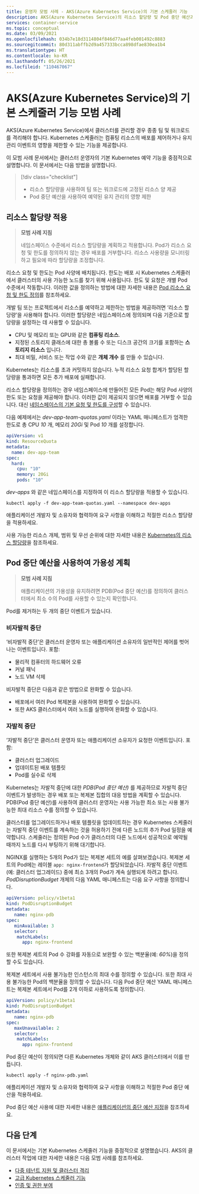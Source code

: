 ```yaml
---
title: 운영자 모범 사례 - AKS(Azure Kubernetes Service)의 기본 스케줄러 기능
description: AKS(Azure Kubernetes Service)의 리소스 할당량 및 Pod 중단 예산과 같은 기본 스케줄러 기능 사용에 대한 클러스터 운영자 모범 사례 알아보기
services: container-service
ms.topic: conceptual
ms.date: 03/09/2021
ms.openlocfilehash: 034b7e18d3114804f846d77aa4feb001492c8883
ms.sourcegitcommit: 80d311abffb2d9a457333bcca898dfae830ea1b4
ms.translationtype: HT
ms.contentlocale: ko-KR
ms.lasthandoff: 05/26/2021
ms.locfileid: "110467067"
---
```

# <a name="best-practices-for-basic-scheduler-features-in-azure-kubernetes-service-aks"></a>AKS(Azure Kubernetes Service)의 기본 스케줄러 기능 모범 사례

AKS(Azure Kubernetes Service)에서 클러스터를 관리할 경우 종종 팀 및 워크로드를 격리해야 합니다. Kubernetes 스케줄러는 컴퓨팅 리소스의 배포를 제어하거나 유지 관리 이벤트의 영향을 제한할 수 있는 기능을 제공합니다.

이 모범 사례 문서에서는 클러스터 운영자의 기본 Kubernetes 예약 기능을 중점적으로 설명합니다. 이 문서에서는 다음 방법을 설명합니다.

> [!div class="checklist"]
> * 리소스 할당량을 사용하여 팀 또는 워크로드에 고정된 리소스 양 제공
> * Pod 중단 예산을 사용하여 예약된 유지 관리의 영향 제한

## <a name="enforce-resource-quotas"></a>리소스 할당량 적용

> **모범 사례 지침** 
> 
> 네임스페이스 수준에서 리소스 할당량을 계획하고 적용합니다. Pod가 리소스 요청 및 한도를 정의하지 않는 경우 배포를 거부합니다. 리소스 사용량을 모니터링하고 필요에 따라 할당량을 조정합니다.

리소스 요청 및 한도는 Pod 사양에 배치됩니다. 한도는 배포 시 Kubernetes 스케줄러에서 클러스터의 사용 가능한 노드를 찾기 위해 사용됩니다. 한도 및 요청은 개별 Pod 수준에서 작동합니다. 이러한 값을 정의하는 방법에 대한 자세한 내용은 [Pod 리소스 요청 및 한도 정의][resource-limits]를 참조하세요.

개발 팀 또는 프로젝트에서 리소스를 예약하고 제한하는 방법을 제공하려면 ‘리소스 할당량’을 사용해야 합니다. 이러한 할당량은 네임스페이스에 정의되며 다음 기준으로 할당량을 설정하는 데 사용할 수 있습니다.

* CPU 및 메모리 또는 GPU와 같은 **컴퓨팅 리소스**.
* 지정된 스토리지 클래스에 대한 총 볼륨 수 또는 디스크 공간의 크기를 포함하는 **스토리지 리소스** 입니다.
* 최대 비밀, 서비스 또는 작업 수와 같은 **개체 개수** 를 만들 수 있습니다.

Kubernetes는 리소스를 초과 커밋하지 않습니다. 누적 리소스 요청 합계가 할당된 할당량을 통과하면 모든 추가 배포에 실패합니다.

리소스 할당량을 정의하는 경우 네임스페이스에 만들어진 모든 Pod는 해당 Pod 사양의 한도 또는 요청을 제공해야 합니다. 이러한 값이 제공되지 않으면 배포를 거부할 수 있습니다. 대신 [네임스페이스의 기본 요청 및 한도를 구성][configure-default-quotas]할 수 있습니다.

다음 예제에서는 *dev-app-team-quotas.yaml* 이라는 YAML 매니페스트가 엄격한 한도로 총 CPU *10* 개, 메모리 *20Gi* 및 Pod *10* 개를 설정합니다.

```yaml
apiVersion: v1
kind: ResourceQuota
metadata:
  name: dev-app-team
spec:
  hard:
    cpu: "10"
    memory: 20Gi
    pods: "10"
```

*dev-apps* 와 같은 네임스페이스를 지정하여 이 리소스 할당량을 적용할 수 있습니다.

```console
kubectl apply -f dev-app-team-quotas.yaml --namespace dev-apps
```

애플리케이션 개발자 및 소유자와 협력하여 요구 사항을 이해하고 적절한 리소스 할당량을 적용하세요.

사용 가능한 리소스 개체, 범위 및 우선 순위에 대한 자세한 내용은 [Kubernetes의 리소스 할당량][k8s-resource-quotas]을 참조하세요.

## <a name="plan-for-availability-using-pod-disruption-budgets"></a>Pod 중단 예산을 사용하여 가용성 계획

> **모범 사례 지침** 
>
> 애플리케이션의 가용성을 유지하려면 PDB(Pod 중단 예산)를 정의하여 클러스터에서 최소 수의 Pod를 사용할 수 있는지 확인합니다.

Pod를 제거하는 두 개의 중단 이벤트가 있습니다.

### <a name="involuntary-disruptions"></a>비자발적 중단

‘비자발적 중단’은 클러스터 운영자 또는 애플리케이션 소유자의 일반적인 제어를 벗어나는 이벤트입니다. 포함:
* 물리적 컴퓨터의 하드웨어 오류
* 커널 패닉
* 노드 VM 삭제

비자발적 중단은 다음과 같은 방법으로 완화할 수 있습니다.
* 배포에서 여러 Pod 복제본을 사용하여 완화할 수 있습니다. 
* 또한 AKS 클러스터에서 여러 노드를 실행하여 완화할 수 있습니다. 

### <a name="voluntary-disruptions"></a>자발적 중단

‘자발적 중단’은 클러스터 운영자 또는 애플리케이션 소유자가 요청한 이벤트입니다. 포함:
* 클러스터 업그레이드
* 업데이트된 배포 템플릿
* Pod를 실수로 삭제

Kubernetes는 자발적 중단에 대한 *PDB(Pod 중단 예산)* 를 제공하므로 자발적 중단 이벤트가 발생하는 경우 배포 또는 복제본 집합의 대응 방법을 계획할 수 있습니다. PDB(Pod 중단 예산)를 사용하여 클러스터 운영자는 사용 가능한 최소 또는 사용 불가능한 최대 리소스 수를 정의할 수 있습니다. 

클러스터를 업그레이드하거나 배포 템플릿을 업데이트하는 경우 Kubernetes 스케줄러는 자발적 중단 이벤트를 계속하는 것을 허용하기 전에 다른 노드의 추가 Pod 일정을 예약합니다. 스케줄러는 정의된 Pod 수가 클러스터의 다른 노드에서 성공적으로 예약될 때까지 노드를 다시 부팅하기 위해 대기합니다.

NGINX를 실행하는 5개의 Pod가 있는 복제본 세트의 예를 살펴보겠습니다. 복제본 세트의 Pod에는 레이블 `app: nginx-frontend`가 할당되었습니다. 자발적 중단 이벤트(예: 클러스터 업그레이드) 중에 최소 3개의 Pod가 계속 실행되게 하려고 합니다. *PodDisruptionBudget* 개체의 다음 YAML 매니페스트는 다음 요구 사항을 정의합니다.

```yaml
apiVersion: policy/v1beta1
kind: PodDisruptionBudget
metadata:
   name: nginx-pdb
spec:
   minAvailable: 3
   selector:
    matchLabels:
      app: nginx-frontend
```

또한 복제본 세트의 Pod 수 강화를 자동으로 보완할 수 있는 백분율(예: *60%*)을 정의할 수도 있습니다.

복제본 세트에서 사용 불가능한 인스턴스의 최대 수를 정의할 수 있습니다. 또한 최대 사용 불가능한 Pod의 백분율을 정의할 수 있습니다. 다음 Pod 중단 예산 YAML 매니페스트는 복제본 세트에서 Pod를 2개 이하로 사용하도록 정의합니다.

```yaml
apiVersion: policy/v1beta1
kind: PodDisruptionBudget
metadata:
   name: nginx-pdb
spec:
   maxUnavailable: 2
   selector:
    matchLabels:
      app: nginx-frontend
```

Pod 중단 예산이 정의되면 다른 Kubernetes 개체와 같이 AKS 클러스터에서 이를 만듭니다.

```console
kubectl apply -f nginx-pdb.yaml
```

애플리케이션 개발자 및 소유자와 협력하여 요구 사항을 이해하고 적절한 Pod 중단 예산을 적용하세요.

Pod 중단 예산 사용에 대한 자세한 내용은 [애플리케이션의 중단 예산 지정][k8s-pdbs]을 참조하세요.

## <a name="next-steps"></a>다음 단계

이 문서에서는 기본 Kubernetes 스케줄러 기능을 중점적으로 설명했습니다. AKS의 클러스터 작업에 대한 자세한 내용은 다음 모범 사례를 참조하세요.

* [다중 테넌트 지원 및 클러스터 격리][aks-best-practices-cluster-isolation]
* [고급 Kubernetes 스케줄러 기능][aks-best-practices-advanced-scheduler]
* [인증 및 권한 부여][aks-best-practices-identity]

<!-- EXTERNAL LINKS -->
[k8s-resource-quotas]: https://kubernetes.io/docs/concepts/policy/resource-quotas/
[configure-default-quotas]: https://kubernetes.io/docs/tasks/administer-cluster/manage-resources/memory-default-namespace/
[k8s-pdbs]: https://kubernetes.io/docs/tasks/run-application/configure-pdb/

<!-- INTERNAL LINKS -->
[resource-limits]: developer-best-practices-resource-management.md#define-pod-resource-requests-and-limits
[aks-best-practices-cluster-isolation]: operator-best-practices-cluster-isolation.md
[aks-best-practices-advanced-scheduler]: operator-best-practices-advanced-scheduler.md
[aks-best-practices-identity]: operator-best-practices-identity.md
[k8s-node-selector]: concepts-clusters-workloads.md#node-selectors
